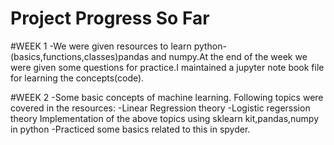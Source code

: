 # Project Progress So Far

#WEEK 1
-We were given resources to learn python-(basics,functions,classes)pandas and numpy.At the end of the week we were given some questions for practice.I maintained a jupyter note book file for learning the concepts(code).


#WEEK 2
-Some basic concepts of machine learning.
Following topics were covered in the resources:
           -Linear Regression theory
           -Logistic regerssion theory
           Implementation of the above topics using sklearn kit,pandas,numpy in python
-Practiced some basics related to this in spyder.           
           
           
